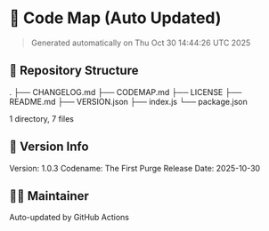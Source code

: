 # 🧭 Code Map (Auto Updated)
> Generated automatically on Thu Oct 30 14:44:26 UTC 2025

## 📂 Repository Structure
.
├── CHANGELOG.md
├── CODEMAP.md
├── LICENSE
├── README.md
├── VERSION.json
├── index.js
└── package.json

1 directory, 7 files

## 🧾 Version Info
Version: 1.0.3
Codename: The First Purge
Release Date: 2025-10-30

## 🧑‍💻 Maintainer
Auto-updated by GitHub Actions
